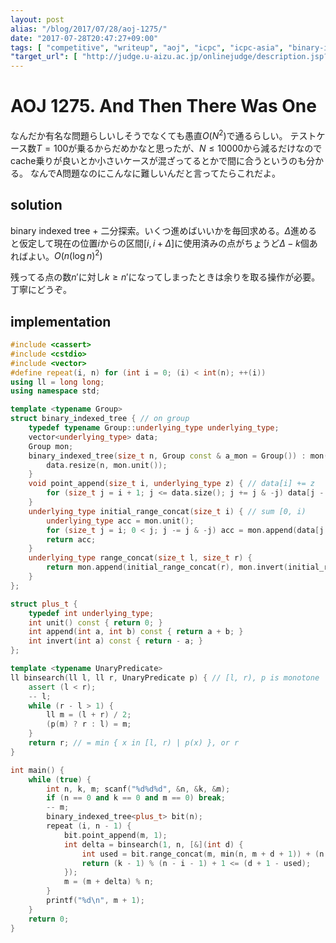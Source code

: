 ```yaml
---
layout: post
alias: "/blog/2017/07/28/aoj-1275/"
date: "2017-07-28T20:47:27+09:00"
tags: [ "competitive", "writeup", "aoj", "icpc", "icpc-asia", "binary-indexed-tree", "binary-search" ]
"target_url": [ "http://judge.u-aizu.ac.jp/onlinejudge/description.jsp?id=1275" ]
---
```


# AOJ 1275. And Then There Was One

なんだか有名な問題らしいしそうでなくても愚直$O(N^2)$で通るらしい。
テストケース数$T = 100$が乗るからだめかなと思ったが、$N \le 10000$から減るだけなのでcache乗りが良いとか小さいケースが混ざってるとかで間に合うというのも分かる。
なんでA問題なのにこんなに難しいんだと言ってたらこれだよ。

## solution

binary indexed tree + 二分探索。いくつ進めばいいかを毎回求める。$\Delta$進めると仮定して現在の位置$i$からの区間$[i, i + \Delta]$に使用済みの点がちょうど$\Delta - k$個あればよい。$O(n (\log n)^2)$

残ってる点の数$n'$に対し$k \ge n'$になってしまったときは余りを取る操作が必要。丁寧にどうぞ。

## implementation

``` c++
#include <cassert>
#include <cstdio>
#include <vector>
#define repeat(i, n) for (int i = 0; (i) < int(n); ++(i))
using ll = long long;
using namespace std;

template <typename Group>
struct binary_indexed_tree { // on group
    typedef typename Group::underlying_type underlying_type;
    vector<underlying_type> data;
    Group mon;
    binary_indexed_tree(size_t n, Group const & a_mon = Group()) : mon(a_mon) {
        data.resize(n, mon.unit());
    }
    void point_append(size_t i, underlying_type z) { // data[i] += z
        for (size_t j = i + 1; j <= data.size(); j += j & -j) data[j - 1] = mon.append(data[j - 1], z);
    }
    underlying_type initial_range_concat(size_t i) { // sum [0, i)
        underlying_type acc = mon.unit();
        for (size_t j = i; 0 < j; j -= j & -j) acc = mon.append(data[j - 1], acc);
        return acc;
    }
    underlying_type range_concat(size_t l, size_t r) {
        return mon.append(initial_range_concat(r), mon.invert(initial_range_concat(l)));
    }
};

struct plus_t {
    typedef int underlying_type;
    int unit() const { return 0; }
    int append(int a, int b) const { return a + b; }
    int invert(int a) const { return - a; }
};

template <typename UnaryPredicate>
ll binsearch(ll l, ll r, UnaryPredicate p) { // [l, r), p is monotone
    assert (l < r);
    -- l;
    while (r - l > 1) {
        ll m = (l + r) / 2;
        (p(m) ? r : l) = m;
    }
    return r; // = min { x in [l, r) | p(x) }, or r
}

int main() {
    while (true) {
        int n, k, m; scanf("%d%d%d", &n, &k, &m);
        if (n == 0 and k == 0 and m == 0) break;
        -- m;
        binary_indexed_tree<plus_t> bit(n);
        repeat (i, n - 1) {
            bit.point_append(m, 1);
            int delta = binsearch(1, n, [&](int d) {
                int used = bit.range_concat(m, min(n, m + d + 1)) + (n < m + d + 1 ? bit.range_concat(0, m + d + 1 - n) : 0);
                return (k - 1) % (n - i - 1) + 1 <= (d + 1 - used);
            });
            m = (m + delta) % n;
        }
        printf("%d\n", m + 1);
    }
    return 0;
}
```
